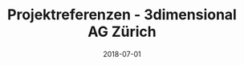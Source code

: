 ---
title:          "Projektreferenzen - 3dimensional AG Zürich"
date:           "2018-07-01"
draft:          false
robotsExclude:  false
imagethumb:     ""
image:          ""
---